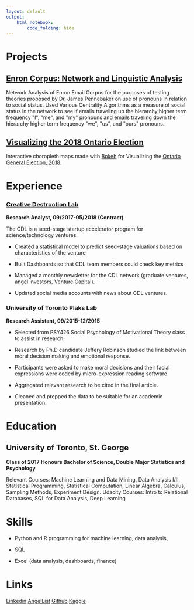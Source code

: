```yaml
---
layout: default
output:
	html_notebook:
		code_folding: hide
---
```


# Projects

## [Enron Corpus: Network and Linguistic Analysis]()

Network Analysis of Enron Email Corpus for the purposes of testing theories proposed by Dr. James Pennebaker on use of pronouns in relation to social status. Used Various Centrality Algorithms as a measure of social status in the network to see if emails traveling up the hierarchy higher term frequency "I", "me", and "my" pronouns and emails traveling down the hierarchy higher term frequency "we", "us", and "ours" pronouns.

## [Visualizing the 2018 Ontario Election]()

Interactive choropleth maps made with [Bokeh](https://bokeh.pydata.org/en/latest/) for Visualizing the [Ontario General Election, 2018](https://en.wikipedia.org/wiki/Ontario_general_election,_2018).

# Experience

### [Creative Destruction Lab](https://www.creativedestructionlab.com/)
**Research Analyst, 09/2017-05/2018 (Contract)**

The CDL is a seed-stage startup accelerator program for science/technology ventures.

* Created a statistical model to predict seed-stage valuations based on characteristics of the venture

* Built Dashboards so that CDL team members could check key metrics

* Managed a monthly newsletter for the CDL network (graduate ventures, angel investors, Venture Capital).

* Updated social media accounts with news about CDL ventures.

### University of Toronto Plaks Lab
**Research Assistant, 09/2015-12/2015**

* Selected from PSY426 Social Psychology of Motivational Theory class to assist in research.

* Research by Ph.D candidate Jeffery Robinson studied the link between moral decision making and emotional response. 

* Participants were asked to make moral decisions and their facial expressions were coded by micro-expression reading software.

* Aggregated relevant research to be cited in the final article.

* Cleaned and prepped the data to be suitable for an academic presentation.

# Education
## University of Toronto, St. George
**Class of 2017**
**Honours Bachelor of Science, Double Major Statistics and Psychology**

Relevant Courses: Machine Learning and Data Mining, Data Analysis I/II, Statistical Programming, Statistical Computation, Linear Algebra, Calculus, Sampling Methods, Experiment Design.
Udacity Courses: Intro to Relational Databases, SQL for Data Analysis, Deep Learning

# Skills

* Python and R programming for machine learning, data analysis, 

* SQL

* Excel (data analysis, dashboards, finance)

# Links

[Linkedin](https://www.linkedin.com/in/ben-tice/) [AngelList](https://angel.co/ben-tice) [Github](https://github.com/bentice) [Kaggle](https://www.kaggle.com/bentice)